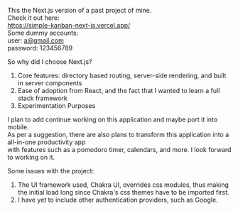 This the Next.js version of a past project of mine. \
Check it out here: \
https://simple-kanban-next-js.vercel.app/ \
Some dummy accounts: \
user: a@gmail.com \
password: 123456789 

So why did I choose Next.js? 
1. Core features: directory based routing, server-side rendering, and built in server components 
2. Ease of adoption from React, and the fact that I wanted to learn a full stack framework 
3. Experimentation Purposes 

I plan to add continue working on this application and maybe port it into mobile. \
As per a suggestion, there are also plans to transform this application into a all-in-one productivity app \
with features such as a pomodoro timer, calendars, and more. I look forward to working on it.

Some issues with the project: 
1. The UI framework used, Chakra UI, overrides css modules, thus making the initial load long since Chakra's css themes have to be imported first.
2. I have yet to include other authentication providers, such as Google.

